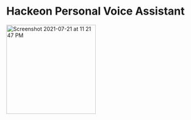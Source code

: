 # Hackeon Personal Voice Assistant
<img width="234" alt="Screenshot 2021-07-21 at 11 21 47 PM" src="https://user-images.githubusercontent.com/61555936/126536404-38e1022a-6728-424c-8111-90aa5d3fff5e.png">
